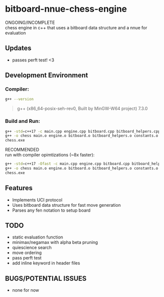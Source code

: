 # bitboard-nnue-chess-engine
ONGOING/INCOMPLETE <br>
chess engine in c++ that uses a bitboard data structure and a nnue for evaluation

## Updates
- passes perft test! <3

## Development Environment
### Compiler:
```bash
g++ --version
```
> g++ (x86_64-posix-seh-rev0, Built by MinGW-W64 project) 7.3.0

### Build and Run:
```bash
g++ -std=c++17 -c main.cpp engine.cpp bitboard.cpp bitboard_helpers.cpp constants.cpp fen.cpp move_helpers.cpp perft.cpp
g++ -o chess main.o engine.o bitboard.o bitboard_helpers.o constants.o fen.o move_helpers.o perft.o
chess.exe
```

RECOMMENDED <br>
run with compiler opimtizations (~8x faster):
```bash
g++ -std=c++17 -Ofast -c main.cpp engine.cpp bitboard.cpp bitboard_helpers.cpp constants.cpp fen.cpp move_helpers.cpp perft.cpp
g++ -o chess main.o engine.o bitboard.o bitboard_helpers.o constants.o fen.o move_helpers.o perft.o
chess.exe
``` 

## Features
- Implements UCI protocol
- Uses bitboard data structure for fast move generation
- Parses any fen notation to setup board

## TODO
- static evaluation function
- minimax/negamax with alpha beta pruning
- quiescience search
- move ordering
- pass perft test
- add inline keyword in header files

## BUGS/POTENTIAL ISSUES
- none for now 
